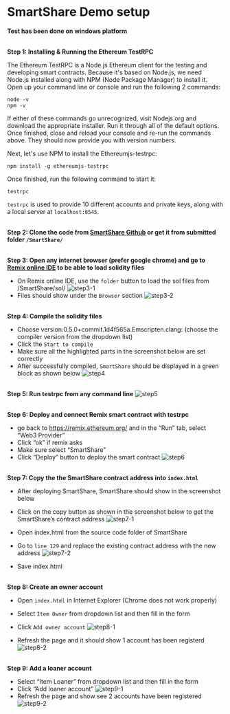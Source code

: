 # SmartShare Demo setup

**Test has been done on windows platform**
<br><br>

**Step 1: Installing & Running the Ethereum TestRPC**

The Ethereum TestRPC is a Node.js Ethereum client for the testing and developing smart contracts. Because it's based on Node.js, we need Node.js installed along with NPM (Node Package Manager) to install it.
Open up your command line or console and run the following 2 commands:

    node -v
    npm -v

If either of these commands go unrecognized, visit Nodejs.org and download the appropriate installer. Run it through all of the default options.
Once finished, close and reload your console and re-run the commands above. They should now provide you with version numbers.

Next, let's use NPM to install the Ethereumjs-testrpc:

    npm install -g ethereumjs-testrpc

Once finished, run the following command to start it:

    testrpc

`testrpc` is used to provide 10 different accounts and private keys, along with a local server at `localhost:8545`.
<br><br>

**Step 2: Clone the code from [SmartShare Github](https://github.com/qingqingkzhou/SmartShare.git) or get it from submitted folder `/SmartShare/`**
<br><br>

**Step 3: Open any internet browser (prefer google chrome) and go to [Remix online IDE](https://remix.ethereum.org/) to be able to load solidity files**

- On Remix online IDE, use the `folder` button to load the sol files from /SmartShare/sol/
![step3-1](/images/step3-1.png)
- Files should show under the `Browser` section
![step3-2](/images/step3-2.png)
<br><br>

**Step 4: Compile the solidity files**
- Choose version:0.5.0+commit.1d4f565a.Emscripten.clang: (choose the compiler version from the dropdown list)
- Click the `Start to compile`
- Make sure all the highlighted parts in the screenshot below are set correctly
- After successfully compiled, `SmartShare` should be displayed in a green block as shown below
![step4](/images/step4.png)
<br><br>

**Step 5: Run testrpc from any command line**
![step5](/images/step5.png)
<br><br>

**Step 6: Deploy and connect Remix smart contract with testrpc**
- go back to https://remix.ethereum.org/ and in the “Run” tab, select “Web3 Provider”
- Click “ok” if remix asks
- Make sure select “SmartShare”
- Click “Deploy” button to deploy the smart contract
![step6](/images/step6.png)
<br><br>

**Step 7: Copy the the SmartShare contract address into `index.html`**
- After deploying SmartShare, SmartShare should show in the screenshot below
- Click on the copy button as shown in the screenshot below to get the SmartShare’s contract address
![step7-1](/images/step7-1.png)

- Open index.html from the source code folder of SmartShare
- Go to `line 129` and replace the existing contract address with the new address
![step7-2](/images/step7-2.png)
- Save index.html
<br><br>

**Step 8: Create an owner account**
- Open `index.html` in Internet Explorer (Chrome does not work properly)
- Select `Item Owner` from dropdown list and then fill in the form
- Click `Add owner account`
![step8-1](/images/step8-1.png)

- Refresh the page and it should show 1 account has been registerd
![step8-2](/images/step8-2.png)
<br><br>

**Step 9: Add a loaner account**
- Select “Item Loaner” from dropdown list and then fill in the form
- Click “Add loaner account”
![step9-1](/images/step9-1.png)
- Refresh the page and show see 2 accounts have been registered
![step9-2](/images/step9-2.png)
